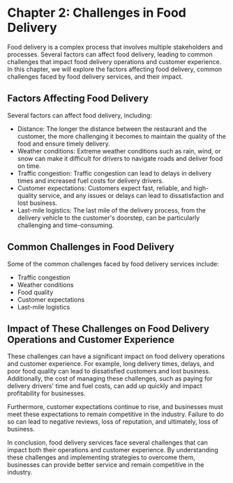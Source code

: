 Chapter 2: Challenges in Food Delivery
======================================

Food delivery is a complex process that involves multiple stakeholders and processes. Several factors can affect food delivery, leading to common challenges that impact food delivery operations and customer experience. In this chapter, we will explore the factors affecting food delivery, common challenges faced by food delivery services, and their impact.

Factors Affecting Food Delivery
-------------------------------

Several factors can affect food delivery, including:

* Distance: The longer the distance between the restaurant and the customer, the more challenging it becomes to maintain the quality of the food and ensure timely delivery.
* Weather conditions: Extreme weather conditions such as rain, wind, or snow can make it difficult for drivers to navigate roads and deliver food on time.
* Traffic congestion: Traffic congestion can lead to delays in delivery times and increased fuel costs for delivery drivers.
* Customer expectations: Customers expect fast, reliable, and high-quality service, and any issues or delays can lead to dissatisfaction and lost business.
* Last-mile logistics: The last mile of the delivery process, from the delivery vehicle to the customer's doorstep, can be particularly challenging and time-consuming.

Common Challenges in Food Delivery
----------------------------------

Some of the common challenges faced by food delivery services include:

* Traffic congestion
* Weather conditions
* Food quality
* Customer expectations
* Last-mile logistics

Impact of These Challenges on Food Delivery Operations and Customer Experience
------------------------------------------------------------------------------

These challenges can have a significant impact on food delivery operations and customer experience. For example, long delivery times, delays, and poor food quality can lead to dissatisfied customers and lost business. Additionally, the cost of managing these challenges, such as paying for delivery drivers' time and fuel costs, can add up quickly and impact profitability for businesses.

Furthermore, customer expectations continue to rise, and businesses must meet these expectations to remain competitive in the industry. Failure to do so can lead to negative reviews, loss of reputation, and ultimately, loss of business.

In conclusion, food delivery services face several challenges that can impact both their operations and customer experience. By understanding these challenges and implementing strategies to overcome them, businesses can provide better service and remain competitive in the industry.
